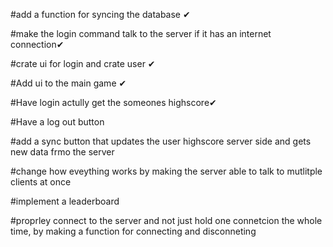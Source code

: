 #add a function for syncing the database ✔

#make the login command talk to the server if it has an internet connection✔

#crate ui for login and crate user ✔

#Add ui to the main game ✔

#Have login actully get the someones highscore✔

#Have a log out button

#add a sync button that updates the user highscore server side and gets new data frmo the server 

#change how eveything works by making the server able to talk to mutlitple clients at once

#implement a leaderboard

#proprley connect to the server and not just hold one connetcion the whole time, by making a function for connecting and disconneting